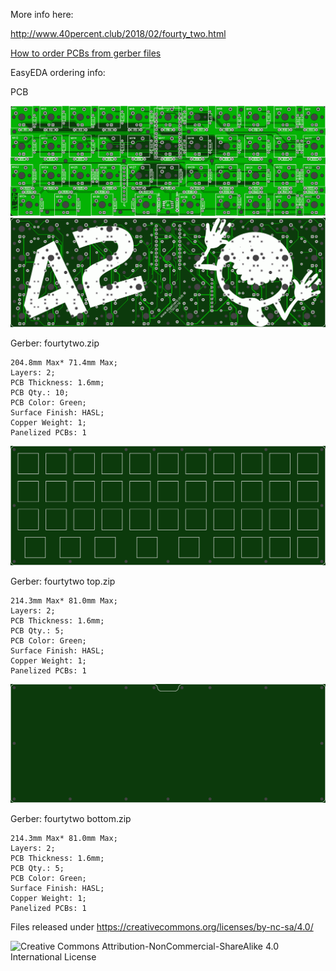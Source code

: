 More info here:

http://www.40percent.club/2018/02/fourty_two.html

[How to order PCBs from gerber files](http://www.40percent.club/2017/03/ordering-pcb.html)

EasyEDA ordering info:

PCB

![42front](42front.png)
![42back](42back.png)

Gerber: fourtytwo.zip

    204.8mm Max* 71.4mm Max;
    Layers: 2;
    PCB Thickness: 1.6mm;
    PCB Qty.: 10;
    PCB Color: Green;
    Surface Finish: HASL;
    Copper Weight: 1;
    Panelized PCBs: 1


![42top](42top.png)

Gerber: fourtytwo top.zip

    214.3mm Max* 81.0mm Max;
    Layers: 2;
    PCB Thickness: 1.6mm;
    PCB Qty.: 5;
    PCB Color: Green;
    Surface Finish: HASL;
    Copper Weight: 1;
    Panelized PCBs: 1


![42bottom](42bottom.png)

Gerber: fourtytwo bottom.zip

    214.3mm Max* 81.0mm Max;
    Layers: 2;
    PCB Thickness: 1.6mm;
    PCB Qty.: 5;
    PCB Color: Green;
    Surface Finish: HASL;
    Copper Weight: 1;
    Panelized PCBs: 1


Files released under https://creativecommons.org/licenses/by-nc-sa/4.0/

![Creative Commons Attribution-NonCommercial-ShareAlike 4.0 International License](https://i.creativecommons.org/l/by-nc-sa/4.0/88x31.png)
